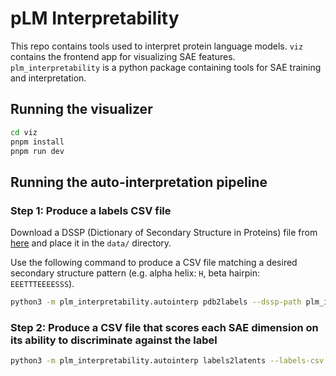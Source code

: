 # pLM Interpretability

This repo contains tools used to interpret protein language models. `viz` contains the frontend app for visualizing SAE features. `plm_interpretability` is a python package containing tools for SAE training and interpretation.

## Running the visualizer

```bash
cd viz
pnpm install
pnpm run dev
```

## Running the auto-interpretation pipeline

### Step 1: Produce a labels CSV file

Download a DSSP (Dictionary of Secondary Structure in Proteins) file from [here](https://cdn.rcsb.org/etl/kabschSander/ss.txt.gz) and place it in the `data/` directory.

Use the following command to produce a CSV file matching a desired secondary structure pattern (e.g. alpha helix: `H`, beta hairpin: `EEETTTEEEESSS`).

```bash
python3 -m plm_interpretability.autointerp pdb2labels --dssp-path plm_interpretability/autointerp/data/pdb_structure_annotations.txt --ss-patterns H --out-path plm_interpretability/autointerp/data/alpha_helix_labels.csv
```

### Step 2: Produce a CSV file that scores each SAE dimension on its ability to discriminate against the label

```bash
python3 -m plm_interpretability.autointerp labels2latents --labels-csv plm_interpretability/autointerp/data/alpha_helix_labels.csv --sae-checkpoint plm_interpretability/checkpoints/l24_plm1280_sae4096_k128_100k.pt --plm-dim 1280 --plm-layer 24 --sae-dim 4096 --out-path plm_interpretability/autointerp/results/alpha_helix_mappings.csv
```
